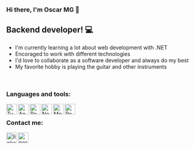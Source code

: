 ### Hi there, I'm Oscar MG 👋

## Backend developer! 💻
- I'm currently learning a lot about web development with .NET
- Encoraged to work with different technologies
- I'd love to collaborate as a software developer and always do my best
- My favorite hobby is playing the guitar and other instruments

<br />

### Languages and tools:

[<img align="left" alt="Typescript" src="https://cdn.icon-icons.com/icons2/2415/PNG/512/typescript_plain_logo_icon_146316.png" width="28px" />][Typescript]
[<img align="left" alt="Angular" src="https://cdn.icon-icons.com/icons2/2107/PNG/512/file_type_angular_icon_130754.png" width="28px" />][Angular]
[<img align="left" alt="React" src="https://cdn.icon-icons.com/icons2/2415/PNG/512/react_original_logo_icon_146374.png" width="28px" />][React]
[<img align="left" alt="Node" src="https://cdn.icon-icons.com/icons2/2107/PNG/512/file_type_node_icon_130301.png" width="28px" />][Node]
[<img align="left" alt="Mongo DB" src="https://cdn.icon-icons.com/icons2/2107/PNG/512/file_type_mongo_icon_130383.png" width="28px" />][Mongo]
[<img align="left" alt="Postgres" src="https://www.vectorlogo.zone/logos/postgresql/postgresql-icon.svg" width="28px" />][Postgres]

[portfolio]: https://omg-portafolio.netlify.app/
[linkedin]: https://www.linkedin.com/in/oscar-galindo/
[Typescript]: https://www.typescriptlang.org/
[Angular]: https://angular.dev/
[React]: https://react.dev/
[Node]: https://nodejs.org/en
[Mongo]: https://www.mongodb.com/
[Postgres]: https://www.postgresql.org/

<br />

### Contact me:

[<img align="left" alt="linkedin" src="https://cdn.icon-icons.com/icons2/2037/PNG/512/in_linked_linkedin_media_social_icon_124259.png" width="28px" />][linkedin]
[<img align="left" alt="portfolio" src="https://www.svgrepo.com/show/241842/suitcase-portfolio.svg" width="28px" />][portfolio]
